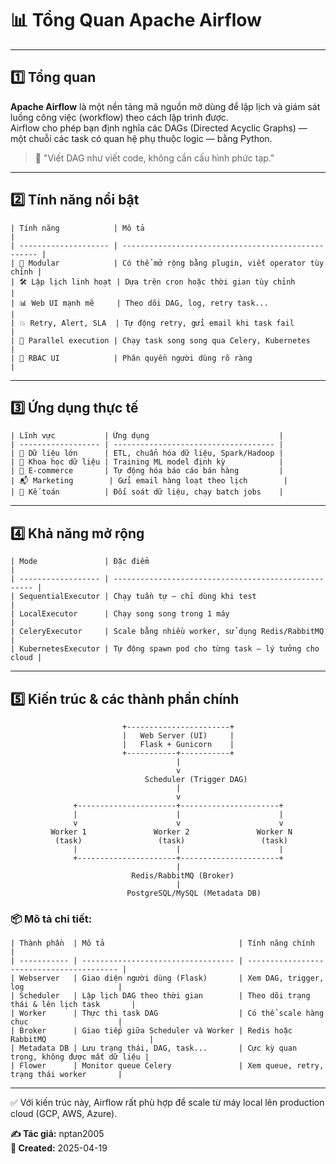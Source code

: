# 📊 Tổng Quan Apache Airflow

---

## 1️⃣ Tổng quan

**Apache Airflow** là một nền tảng mã nguồn mở dùng để lập lịch và giám sát luồng công việc (workflow) theo cách lập trình được.  
Airflow cho phép bạn định nghĩa các DAGs (Directed Acyclic Graphs) — một chuỗi các task có quan hệ phụ thuộc logic — bằng Python.

> 🧠 "Viết DAG như viết code, không cần cấu hình phức tạp."

---

## 2️⃣ Tính năng nổi bật

```plaintext
| Tính năng            | Mô tả                                               |
| -------------------- | --------------------------------------------------- |
| 🧩 Modular            | Có thể mở rộng bằng plugin, viết operator tùy chỉnh |
| 🛠 Lập lịch linh hoạt | Dựa trên cron hoặc thời gian tùy chỉnh              |
| 📊 Web UI mạnh mẽ     | Theo dõi DAG, log, retry task...                    |
| 💥 Retry, Alert, SLA  | Tự động retry, gửi email khi task fail              |
| 🧵 Parallel execution | Chạy task song song qua Celery, Kubernetes          |
| 🔐 RBAC UI            | Phân quyền người dùng rõ ràng                       |
```

---

## 3️⃣ Ứng dụng thực tế

```plaintext
| Lĩnh vực           | Ứng dụng                             |
| ------------------ | ------------------------------------ |
| 🎯 Dữ liệu lớn      | ETL, chuẩn hóa dữ liệu, Spark/Hadoop |
| 🧪 Khoa học dữ liệu | Training ML model định kỳ            |
| 🛒 E-commerce       | Tự động hóa báo cáo bán hàng         |
| 📬 Marketing        | Gửi email hàng loạt theo lịch        |
| 🧾 Kế toán          | Đối soát dữ liệu, chạy batch jobs    |
```

---

## 4️⃣ Khả năng mở rộng

```plaintext
| Mode               | Đặc điểm                                             |
| ------------------ | ---------------------------------------------------- |
| SequentialExecutor | Chạy tuần tự – chỉ dùng khi test                     |
| LocalExecutor      | Chạy song song trong 1 máy                           |
| CeleryExecutor     | Scale bằng nhiều worker, sử dụng Redis/RabbitMQ      |
| KubernetesExecutor | Tự động spawn pod cho từng task – lý tưởng cho cloud |
```

---

## 5️⃣ Kiến trúc & các thành phần chính

```plaintext
                         +-----------------------+
                         |   Web Server (UI)     |
                         |   Flask + Gunicorn    |
                         +-----------+-----------+
                                     |
                                     v
                              Scheduler (Trigger DAG)
                                     |
                                     v
              +----------------------+----------------------+
              |                      |                      |
              v                      v                      v
         Worker 1               Worker 2               Worker N
          (task)                 (task)                 (task)
              |                      |                      |
              +----------------------+----------------------+
                                     |
                           Redis/RabbitMQ (Broker)
                                     |
                          PostgreSQL/MySQL (Metadata DB)
```

### 📦 Mô tả chi tiết:

```plaintext
| Thành phần  | Mô tả                              | Tính năng chính                           |
| ----------- | ---------------------------------- | ----------------------------------------- |
| Webserver   | Giao diện người dùng (Flask)       | Xem DAG, trigger, log                     |
| Scheduler   | Lập lịch DAG theo thời gian        | Theo dõi trạng thái & lên lịch task       |
| Worker      | Thực thi task DAG                  | Có thể scale hàng chục                    |
| Broker      | Giao tiếp giữa Scheduler và Worker | Redis hoặc RabbitMQ                       |
| Metadata DB | Lưu trạng thái, DAG, task...       | Cực kỳ quan trọng, không được mất dữ liệu |
| Flower      | Monitor queue Celery               | Xem queue, retry, trạng thái worker       |
```

---

✅ Với kiến trúc này, Airflow rất phù hợp để scale từ máy local lên production cloud (GCP, AWS, Azure).

**✍️ Tác giả:** nptan2005  
**📅 Created:** 2025-04-19
